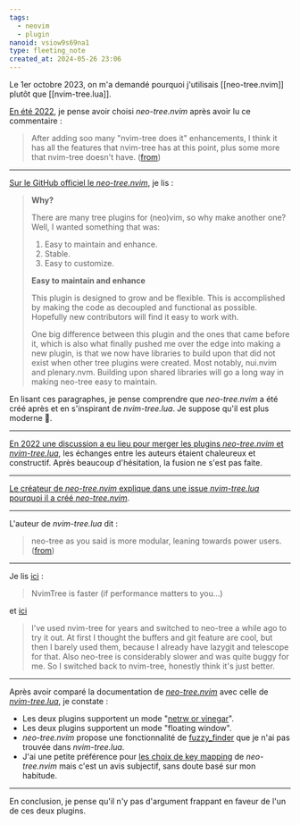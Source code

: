 ```yaml
---
tags:
  - neovim
  - plugin
nanoid: vsiow9s69na1
type: fleeting_note
created_at: 2024-05-26 23:06
---
```

Le 1er octobre 2023, on m'a demandé pourquoi j'utilisais [[neo-tree.nvim]] plutôt que [[nvim-tree.lua]].  

[En été 2022](https://github.com/stephane-klein/dotfiles/issues/16), je pense avoir choisi *neo-tree.nvim* après avoir lu ce commentaire :

> After adding soo many "nvim-tree does it" enhancements, I think it has all the features that nvim-tree has at this point, plus some more that nvim-tree doesn't have.  ([from](https://old.reddit.com/r/neovim/comments/tnkg65/neotree_20_released/i22jkhm/))

---

[Sur le GitHub officiel le *neo-tree.nvim*](https://github.com/nvim-neo-tree/neo-tree.nvim?tab=readme-ov-file#why), je lis :

> **Why?**
> 
> There are many tree plugins for (neo)vim, so why make another one? Well, I wanted something that was:
> 
> 1. Easy to maintain and enhance.
> 2. Stable.
> 3. Easy to customize.
> 
> **Easy to maintain and enhance**
> 
> This plugin is designed to grow and be flexible. This is accomplished by making the code as decoupled and functional as possible. Hopefully new contributors will find it easy to work with.
> 
> One big difference between this plugin and the ones that came before it, which is also what finally pushed me over the edge into making a new plugin, is that we now have libraries to build upon that did not exist when other tree plugins were created. Most notably, nui.nvim and plenary.nvm. Building upon shared libraries will go a long way in making neo-tree easy to maintain.

En lisant ces paragraphes, je pense comprendre que *neo-tree.nvim* a été créé après et en s'inspirant de *nvim-tree.lua*. Je suppose qu'il est plus moderne 🤔.

---

[En 2022 une discussion a eu lieu pour merger les plugins *neo-tree.nvim* et *nvim-tree.lua*](https://github.com/nvim-tree/nvim-tree.lua/issues/1613), les échanges entre les auteurs étaient chaleureux et constructif. Après beaucoup d'hésitation, la fusion ne s'est pas faite.

---

[Le créateur de *neo-tree.nvim* explique dans une issue *nvim-tree.lua* pourquoi il a créé *neo-tree.nvim*](https://github.com/nvim-tree/nvim-tree.lua/issues/1613#issuecomment-1263007375).

---

L'auteur de *nvim-tree.lua* dit :

> neo-tree as you said is more modular, leaning towards power users. ([from](https://github.com/nvim-tree/nvim-tree.lua/issues/1613#issuecomment-1263472525))

---

Je lis [ici](https://old.reddit.com/r/neovim/comments/13u9okq/nvimtree_vs_neotree/) :

> NvimTree is faster (if performance matters to you...)

et [ici](https://old.reddit.com/r/neovim/comments/13u9okq/nvimtree_vs_neotree/)

> I've used nvim-tree for years and switched to neo-tree a while ago to try it out. At first I thought the buffers and git feature are cool, but then I barely used them, because I already have lazygit and telescope for that. Also neo-tree is considerably slower and was quite buggy for me. So I switched back to nvim-tree, honestly think it's just better.

---

Après avoir comparé la documentation de [*neo-tree.nvim*](https://github.com/nvim-tree/nvim-tree.lua/blob/master/doc/nvim-tree-lua.txt) avec celle de [*nvim-tree.lua*](https://github.com/nvim-tree/nvim-tree.lua/blob/master/doc/nvim-tree-lua.txt), je constate :

- Les deux plugins supportent un mode "[netrw or vinegar](http://vimcasts.org/blog/2013/01/oil-and-vinegar-split-windows-and-project-drawer/)".
- Les deux plugins supportent un mode "floating window".
- *neo-tree.nvim* propose une fonctionnalité de [fuzzy_finder](https://github.com/nvim-neo-tree/neo-tree.nvim/blob/main/doc/neo-tree.txt#L368) que je n'ai pas trouvée dans *nvim-tree.lua*.
- J'ai une petite préférence pour [les choix de key mapping](https://github.com/nvim-neo-tree/neo-tree.nvim/blob/29f7c215332ba95e470811c380ddbce2cebe2af4/doc/neo-tree.txt#L188) de *neo-tree.nvim* mais c'est un avis subjectif, sans doute basé sur mon habitude.

---

En conclusion, je pense qu'il n'y pas d'argument frappant en faveur de l'un de ces deux plugins.
